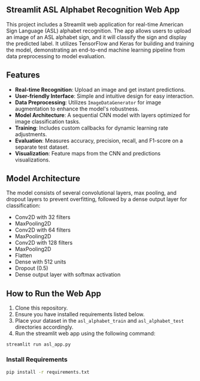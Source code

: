 ## Streamlit ASL Alphabet Recognition Web App

This project includes a Streamlit web application for real-time American Sign Language (ASL) alphabet recognition. The app allows users to upload an image of an ASL alphabet sign, and it will classify the sign and display the predicted label. It utilizes TensorFlow and Keras for building and training the model, demonstrating an end-to-end machine learning pipeline from data preprocessing to model evaluation.


## Features
- **Real-time Recognition**: Upload an image and get instant predictions.
- **User-friendly Interface**: Simple and intuitive design for easy interaction.
- **Data Preprocessing**: Utilizes `ImageDataGenerator` for image augmentation to enhance the model's robustness.
- **Model Architecture**: A sequential CNN model with layers optimized for image classification tasks.
- **Training**: Includes custom callbacks for dynamic learning rate adjustments.
- **Evaluation**: Measures accuracy, precision, recall, and F1-score on a separate test dataset.
- **Visualization**: Feature maps from the CNN and predictions visualizations.

## Model Architecture
The model consists of several convolutional layers, max pooling, and dropout layers to prevent overfitting, followed by a dense output layer for classification:
- Conv2D with 32 filters
- MaxPooling2D
- Conv2D with 64 filters
- MaxPooling2D
- Conv2D with 128 filters
- MaxPooling2D
- Flatten
- Dense with 512 units
- Dropout (0.5)
- Dense output layer with softmax activation

## How to Run the Web App
1. Clone this repository.
2. Ensure you have installed requirements listed below.
3. Place your dataset in the `asl_alphabet_train` and `asl_alphabet_test` directories accordingly.
4. Run the streamlit web app using the following command:
```
streamlit run asl_app.py
```

### Install Requirements
```bash
pip install -r requirements.txt
```
